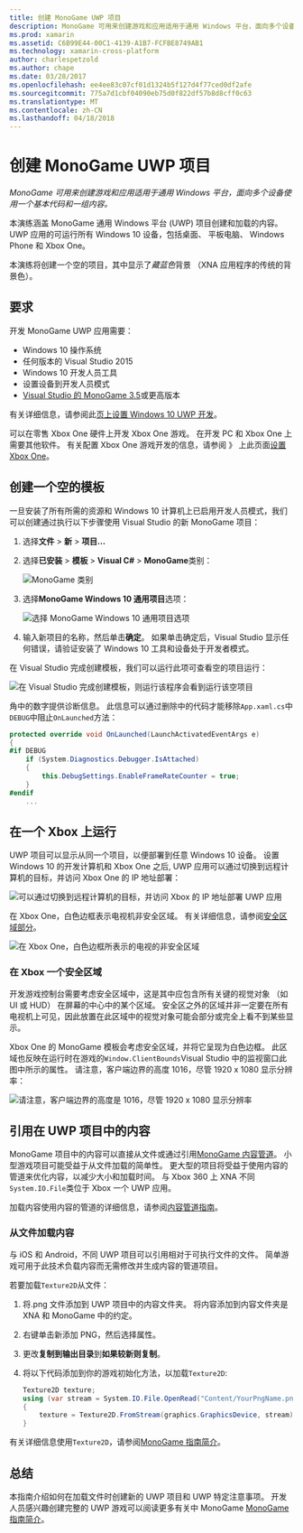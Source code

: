 ```yaml
---
title: 创建 MonoGame UWP 项目
description: MonoGame 可用来创建游戏和应用适用于通用 Windows 平台，面向多个设备使用一个基本代码和一组内容。
ms.prod: xamarin
ms.assetid: C6B99E44-00C1-4139-A1B7-FCFBE8749AB1
ms.technology: xamarin-cross-platform
author: charlespetzold
ms.author: chape
ms.date: 03/28/2017
ms.openlocfilehash: ee4ee83c07cf01d1324b5f127d4f77ced0df2afe
ms.sourcegitcommit: 775a7d1cbf04090eb75d0f822df57b8d8cff0c63
ms.translationtype: MT
ms.contentlocale: zh-CN
ms.lasthandoff: 04/18/2018
---
```

# <a name="creating-a-monogame-uwp-project"></a>创建 MonoGame UWP 项目

_MonoGame 可用来创建游戏和应用适用于通用 Windows 平台，面向多个设备使用一个基本代码和一组内容。_

本演练涵盖 MonoGame 通用 Windows 平台 (UWP) 项目创建和加载的内容。 UWP 应用的可运行所有 Windows 10 设备，包括桌面、 平板电脑、 Windows Phone 和 Xbox One。

本演练将创建一个空的项目，其中显示了*藏蓝色*背景 （XNA 应用程序的传统的背景色）。

## <a name="requirements"></a>要求

开发 MonoGame UWP 应用需要：

- Windows 10 操作系统
- 任何版本的 Visual Studio 2015
- Windows 10 开发人员工具
- 设置设备到开发人员模式
- [Visual Studio 的 MonoGame 3.5](http://www.monogame.net/2016/03/17/monogame-3-5/)或更高版本

有关详细信息，请参阅此[页上设置 Windows 10 UWP 开发](https://msdn.microsoft.com/en-us/windows/uwp/get-started/get-set-up)。

可以在零售 Xbox One 硬件上开发 Xbox One 游戏。 在开发 PC 和 Xbox One 上需要其他软件。 有关配置 Xbox One 游戏开发的信息，请参阅 》 上此页面[设置 Xbox One](https://msdn.microsoft.com/en-us/windows/uwp/xbox-apps/index)。

## <a name="creating-an-empty-template"></a>创建一个空的模板

一旦安装了所有所需的资源和 Windows 10 计算机上已启用开发人员模式，我们可以创建通过执行以下步骤使用 Visual Studio 的新 MonoGame 项目：

1. 选择**文件** > **新** > **项目...**
1. 选择**已安装** > **模板** > **Visual C#** > **MonoGame**类别： 

    ![](uwp-images/image1.png "MonoGame 类别")

1. 选择**MonoGame Windows 10 通用项目**选项： 

    ![](uwp-images/image2.png "选择 MonoGame Windows 10 通用项目选项")

1. 输入新项目的名称，然后单击**确定**。
如果单击确定后，Visual Studio 显示任何错误，请验证安装了 Windows 10 工具和设备处于开发者模式。

在 Visual Studio 完成创建模板，我们可以运行此项可查看空的项目运行：

![](uwp-images/image3.png "在 Visual Studio 完成创建模板，则运行该程序会看到运行该空项目")

角中的数字提供诊断信息。 此信息可以通过删除中的代码才能移除`App.xaml.cs`中`DEBUG`中阻止`OnLaunched`方法：


```csharp
protected override void OnLaunched(LaunchActivatedEventArgs e)
{
#if DEBUG
    if (System.Diagnostics.Debugger.IsAttached)
    {
        this.DebugSettings.EnableFrameRateCounter = true;
    }
#endif
    ...
```

## <a name="running-on-xbox-one"></a>在一个 Xbox 上运行

UWP 项目可以显示从同一个项目，以便部署到任意 Windows 10 设备。 设置 Windows 10 的开发计算机和 Xbox One 之后, UWP 应用可以通过切换到远程计算机的目标，并访问 Xbox One 的 IP 地址部署：

![](uwp-images/remote.png "可以通过切换到远程计算机的目标，并访问 Xbox 的 IP 地址部署 UWP 应用")

在 Xbox One，白色边框表示电视机非安全区域。 有关详细信息，请参阅[安全区域部分](#Safe_Area_on_Xbox_One)。

![](uwp-images/safearea.png "在 Xbox One，白色边框所表示的电视的非安全区域")

### <a name="safe-area-on-xbox-one"></a>在 Xbox 一个安全区域

开发游戏控制台需要考虑安全区域中，这是其中应包含所有关键的视觉对象 （如 UI 或 HUD） 在屏幕的中心中的某个区域。 安全区之外的区域并非一定要在所有电视机上可见，因此放置在此区域中的视觉对象可能会部分或完全上看不到某些显示。

Xbox One 的 MonoGame 模板会考虑安全区域，并将它呈现为白色边框。 此区域也反映在运行时在游戏的`Window.ClientBounds`Visual Studio 中的监视窗口此图中所示的属性。 请注意，客户端边界的高度 1016，尽管 1920 x 1080 显示分辨率：

![](uwp-images/clientbounds.png "请注意，客户端边界的高度是 1016，尽管 1920 x 1080 显示分辨率")

## <a name="referencing-content-in-uwp-projects"></a>引用在 UWP 项目中的内容

MonoGame 项目中的内容可以直接从文件或通过引用[MonoGame 内容管道](~/graphics-games/cocossharp/content-pipeline/index.md)。 小型游戏项目可能受益于从文件加载的简单性。 更大型的项目将受益于使用内容的管道来优化内容，以减少大小和加载时间。 与 Xbox 360 上 XNA 不同`System.IO.File`类位于 Xbox 一个 UWP 应用。

加载内容使用内容的管道的详细信息，请参阅[内容管道指南](~/graphics-games/cocossharp/content-pipeline/index.md)。 

### <a name="loading-content-from-file"></a>从文件加载内容

与 iOS 和 Android，不同 UWP 项目可以引用相对于可执行文件的文件。 简单游戏可用于此技术负载内容而无需修改并生成内容的管道项目。

若要加载`Texture2D`从文件：

1. 将.png 文件添加到 UWP 项目中的内容文件夹。 将内容添加到内容文件夹是 XNA 和 MonoGame 中的约定。
1. 右键单击新添加 PNG，然后选择属性。
1. 更改**复制到输出目录**到**如果较新则复制**。
1. 将以下代码添加到你的游戏初始化方法，以加载`Texture2D`:

    ```csharp
    Texture2D texture;
    using (var stream = System.IO.File.OpenRead("Content/YourPngName.png"))
    {
        texture = Texture2D.FromStream(graphics.GraphicsDevice, stream);
    }
    ```

有关详细信息使用`Texture2D`，请参阅[MonoGame 指南简介](~/graphics-games/monogame/introduction/index.md)。

## <a name="summary"></a>总结

本指南介绍如何在加载文件时创建新的 UWP 项目和 UWP 特定注意事项。 开发人员感兴趣创建完整的 UWP 游戏可以阅读更多有关中 MonoGame [MonoGame 指南简介](~/graphics-games/monogame/introduction/index.md)。